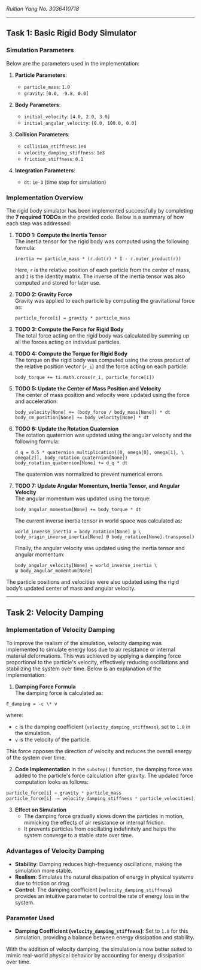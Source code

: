 _Ruitian Yang_
_No. 3036410718_

---

## Task 1: Basic Rigid Body Simulator

### Simulation Parameters

Below are the parameters used in the implementation:

1. **Particle Parameters**:

   - `particle_mass`: `1.0`
   - `gravity`: `[0.0, -9.8, 0.0]`

2. **Body Parameters**:

   - `initial_velocity`: `[4.0, 2.0, 3.0]`
   - `initial_angular_velocity`: `[0.0, 100.0, 0.0]`

3. **Collision Parameters**:

   - `collision_stiffness`: `1e4`
   - `velocity_damping_stiffness`: `1e3`
   - `friction_stiffness`: `0.1`

4. **Integration Parameters**:
   - `dt`: `1e-3` (time step for simulation)

### Implementation Overview

The rigid body simulator has been implemented successfully by completing the **7 required TODOs** in the provided code. Below is a summary of how each step was addressed:

1. **TODO 1: Compute the Inertia Tensor**  
   The inertia tensor for the rigid body was computed using the following formula:

   ```
   inertia += particle_mass * (r.dot(r) * I - r.outer_product(r))
   ```

   Here, `r` is the relative position of each particle from the center of mass, and `I` is the identity matrix. The inverse of the inertia tensor was also computed and stored for later use.

2. **TODO 2: Gravity Force**  
   Gravity was applied to each particle by computing the gravitational force as:

   ```
   particle_force[i] = gravity * particle_mass
   ```

3. **TODO 3: Compute the Force for Rigid Body**  
   The total force acting on the rigid body was calculated by summing up all the forces acting on individual particles.

4. **TODO 4: Compute the Torque for Rigid Body**  
   The torque on the rigid body was computed using the cross product of the relative position vector (`r_i`) and the force acting on each particle:

   ```
   body_torque += ti.math.cross(r_i, particle_force[i])
   ```

5. **TODO 5: Update the Center of Mass Position and Velocity**  
   The center of mass position and velocity were updated using the force and acceleration:

   ```
   body_velocity[None] += (body_force / body_mass[None]) * dt
   body_cm_position[None] += body_velocity[None] * dt
   ```

6. **TODO 6: Update the Rotation Quaternion**  
   The rotation quaternion was updated using the angular velocity and the following formula:

   ```
   d_q = 0.5 * quaternion_multiplication([0, omega[0], omega[1], \
   omega[2]], body_rotation_quaternion[None])
   body_rotation_quaternion[None] += d_q * dt
   ```

   The quaternion was normalized to prevent numerical errors.

7. **TODO 7: Update Angular Momentum, Inertia Tensor, and Angular Velocity**  
   The angular momentum was updated using the torque:
   ```
   body_angular_momentum[None] += body_torque * dt
   ```
   The current inverse inertia tensor in world space was calculated as:
   ```
   world_inverse_inertia = body_rotation[None] @ \
   body_origin_inverse_inertia[None] @ body_rotation[None].transpose()
   ```
   Finally, the angular velocity was updated using the inertia tensor and angular momentum:
   ```
   body_angular_velocity[None] = world_inverse_inertia \
   @ body_angular_momentum[None]
   ```

The particle positions and velocities were also updated using the rigid body’s updated center of mass and angular velocity.

---

## Task 2: Velocity Damping

### Implementation of Velocity Damping

To improve the realism of the simulation, velocity damping was implemented to simulate energy loss due to air resistance or internal material deformations. This was achieved by applying a damping force proportional to the particle's velocity, effectively reducing oscillations and stabilizing the system over time. Below is an explanation of the implementation:

1. **Damping Force Formula**  
   The damping force is calculated as:

```
F_damping = -c \* v
```

where:

- `c` is the damping coefficient (`velocity_damping_stiffness`), set to `1.0` in the simulation.
- `v` is the velocity of the particle.

This force opposes the direction of velocity and reduces the overall energy of the system over time.

2. **Code Implementation**
   In the `substep()` function, the damping force was added to the particle's force calculation after gravity. The updated force computation looks as follows:

```python
particle_force[i] = gravity * particle_mass
particle_force[i] -= velocity_damping_stiffness * particle_velocities[i]
```

3. **Effect on Simulation**
   - The damping force gradually slows down the particles in motion, mimicking the effects of air resistance or internal friction.
   - It prevents particles from oscillating indefinitely and helps the system converge to a stable state over time.

### Advantages of Velocity Damping

- **Stability**: Damping reduces high-frequency oscillations, making the simulation more stable.
- **Realism**: Simulates the natural dissipation of energy in physical systems due to friction or drag.
- **Control**: The damping coefficient (`velocity_damping_stiffness`) provides an intuitive parameter to control the rate of energy loss in the system.

### Parameter Used

- **Damping Coefficient (`velocity_damping_stiffness`)**: Set to `1.0` for this simulation, providing a balance between energy dissipation and stability.

With the addition of velocity damping, the simulation is now better suited to mimic real-world physical behavior by accounting for energy dissipation over time.
